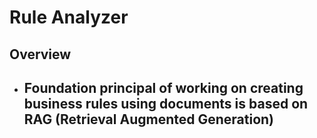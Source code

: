 # Rule Analyzer

## Overview
- Foundation principal of working on creating business rules using documents is based on RAG (Retrieval Augmented Generation)
  - 